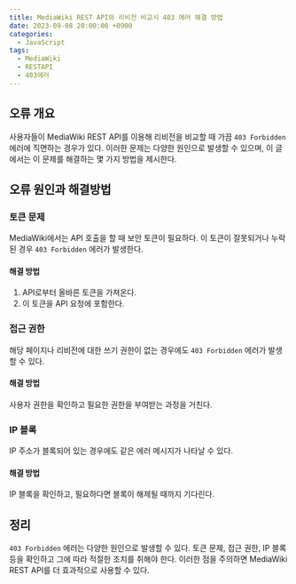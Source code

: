 ```yaml
---
title: MediaWiki REST API와 리비전 비교시 403 에러 해결 방법
date: 2023-09-08 20:00:00 +0900
categories:
  - JavaScript
tags:
  - MediaWiki
  - RESTAPI
  - 403에러
---
```


## 오류 개요

사용자들이 MediaWiki REST API를 이용해 리비전을 비교할 때 가끔 `403 Forbidden` 에러에 직면하는 경우가 있다. 이러한 문제는 다양한 원인으로 발생할 수 있으며, 이 글에서는 이 문제를 해결하는 몇 가지 방법을 제시한다.

## 오류 원인과 해결방법

### 토큰 문제

MediaWiki에서는 API 호출을 할 때 보안 토큰이 필요하다. 이 토큰이 잘못되거나 누락된 경우 `403 Forbidden` 에러가 발생한다.

#### 해결 방법
1. API로부터 올바른 토큰을 가져온다.
2. 이 토큰을 API 요청에 포함한다.

### 접근 권한

해당 페이지나 리비전에 대한 쓰기 권한이 없는 경우에도 `403 Forbidden` 에러가 발생할 수 있다.

#### 해결 방법
사용자 권한을 확인하고 필요한 권한을 부여받는 과정을 거친다.

### IP 블록

IP 주소가 블록되어 있는 경우에도 같은 에러 메시지가 나타날 수 있다.

#### 해결 방법
IP 블록을 확인하고, 필요하다면 블록이 해제될 때까지 기다린다.

## 정리

`403 Forbidden` 에러는 다양한 원인으로 발생할 수 있다. 토큰 문제, 접근 권한, IP 블록 등을 확인하고 그에 따라 적절한 조치를 취해야 한다. 이러한 점을 주의하면 MediaWiki REST API를 더 효과적으로 사용할 수 있다.